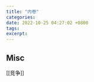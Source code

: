 ```yaml
---
title: "内卷"
categories: 
date: 2022-10-25 04:27:02 +0800
tags: 
excerpt: 
---
```













## Misc

[[竞争]]

